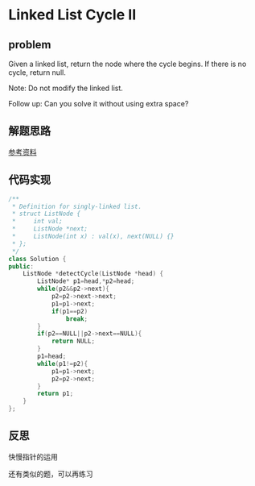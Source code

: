 # Linked List Cycle II
## problem
Given a linked list, return the node where the cycle begins. If there is no cycle, return null.

Note: Do not modify the linked list.

Follow up:
Can you solve it without using extra space?

## 解题思路
[参考资料](https://blog.csdn.net/willduan1/article/details/50938210)
## 代码实现
```C++
/**
 * Definition for singly-linked list.
 * struct ListNode {
 *     int val;
 *     ListNode *next;
 *     ListNode(int x) : val(x), next(NULL) {}
 * };
 */
class Solution {
public:
    ListNode *detectCycle(ListNode *head) {
        ListNode* p1=head,*p2=head;
        while(p2&&p2->next){
            p2=p2->next->next;
            p1=p1->next;
            if(p1==p2)
                break;
        }
        if(p2==NULL||p2->next==NULL){
            return NULL;
        }
        p1=head;
        while(p1!=p2){
            p1=p1->next;
            p2=p2->next;
        }
        return p1;
    }
};
```
## 反思
快慢指针的运用

还有类似的题，可以再练习
